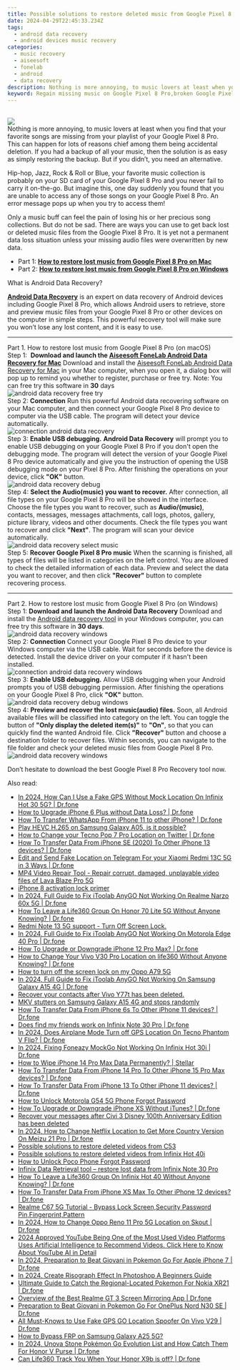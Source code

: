 ```yaml
---
title: Possible solutions to restore deleted music from Google Pixel 8 Pro
date: 2024-04-29T22:45:33.234Z
tags: 
  - android data recovery
  - android devices music recovery
categories: 
  - music recovery
  - aiseesoft
  - fonelab
  - android
  - data recovery
description: Nothing is more annoying, to music lovers at least when you find that your favorite songs are missing from your playlist of your Google Pixel 8 Pro. This can happen for lots of reasons chief among them being accidental deletion. If you had a backup of all your music, then the solution is as easy as simply restoring the backup. But if you didn’t, you need an alternative.
keyword: Regain missing music on Google Pixel 8 Pro,broken Google Pixel 8 Pro songs recovery solution,Regain missing songs on Google Pixel 8 Pro,broken Google Pixel 8 Pro music recovery solution,undelete music from Google Pixel 8 Pro,Google Pixel 8 Pro music retrieval,Google Pixel 8 Pro music deleted itself,Google Pixel 8 Pro retrieve deleted song,how to recover music on Google Pixel 8 Pro,Google Pixel 8 Pro reset but recover song,Google Pixel 8 Pro reset but recover music,Google Pixel 8 Pro issues with music deleted
---
```

<br>
<img src="https://img0mobiles.techidaily.com/images/best-assets/devices/google/google-pixel-8-pro/5.jpg" class="atpl-imgstyle"  /><br>
<div class="atpl-content atpl-for-fonelab-android recover-music">
<div class="atpl-post-description-part-1">
Nothing is more annoying, to music lovers at least when you find that your favorite songs are missing from your playlist of your Google Pixel 8 Pro. This can happen for lots of reasons chief among them being accidental deletion. If you had a backup of all your music, then the solution is as easy as simply restoring the backup. But if you didn’t, you need an alternative.
</div>
<div class="atpl-post-description-part-2">
<div class="tpl-content-sub-paragraph-normal">
  <p>
    Hip-hop, Jazz, Rock & Roll or Blue, your favorite music collection is probably on your SD card of your Google Pixel 8 Pro and you never fail to carry it on-the-go. But imagine this, one day suddenly you found that you are unable to access any of those songs on your Google Pixel 8 Pro. An error message pops up when you try to access them!
  </p>
  <p>
    Only a music buff can feel the pain of losing his or her precious song collections. But do not be sad. There are ways you can use to get back lost or deleted music files from the Google Pixel 8 Pro. It is yet not a permanent data loss situation unless your missing audio files were overwritten by new data.
  </p>
</div>
</div>
<ul>
  <li>Part 1: <strong><a href="#p1">How to restore lost music from Google Pixel 8 Pro on Mac</a></strong></li>
  <li>Part 2: <strong><a href="#p2">How to restore lost music from Google Pixel 8 Pro on Windows</a></strong></li>
</ul>
<div class="atpl-post-description-part-3">
<div class="tpl-content-sub-paragraph-title">
  What is Android Data Recovery?
</div>
<div class="tpl-content-sub-paragraph-content">
  <p>
      <a href="https://tools.techidaily.com/aiseesoft-android-data-recovery/" ><strong>Android Data Recovery</strong></a> is an expert on data recovery of Android devices including Google Pixel 8 Pro, which allows Android users to retrieve, store and preview music files from your Google Pixel 8 Pro or other devices on the computer in simple steps. This powerful recovery tool will make sure you won’t lose any lost content, and it is easy to use.
  </p>
</div>
</div>
<!-- Part 1 -->
<a id="p1" name="p1" ></a><hr>
<div>
  <span class="atpl-step-part-style">Part 1. How to restore lost music from Google Pixel 8 Pro (on macOS)</span>
</div>
<span class="atpl-stepstyle-a"><span>Step 1: </span></span> <strong>Download and launch the <a href="https://tools.techidaily.com/aiseesoft-android-data-recovery-for-mac/" >Aiseesoft FoneLab Android Data Recovery for Mac</a></strong>
Download and install the <a href="https://tools.techidaily.com/aiseesoft-android-data-recovery-for-mac/" >Aiseesoft FoneLab Android Data Recovery for Mac</a> in your Mac computer, when you open it, a dialog box will pop up to remind you whether to register, purchase or free try.
Note: You can free try this software in <strong>30</strong> days
<br>
<img src="https://tools.techidaily.com/images/apps/aiseesoft/android-data-recovery/mac-free-try.png" class="atpl-imgstyle" alt="android data recovery free try" /><br>
<span class="atpl-stepstyle-a"><span>Step 2: </span></span> <strong>Connection</strong>
Run this powerful Android data recovering software on your Mac computer, and then connect your Google Pixel 8 Pro device to computer via the USB cable. The program will detect your device automatically.
<br>
<img src="https://tools.techidaily.com/images/apps/aiseesoft/android-data-recovery/mac-connection-interface.jpg" class="atpl-imgstyle" alt="connection android data recovery" /><br>
<span class="atpl-stepstyle-a"><span>Step 3: </span></span> <strong>Enable USB debugging.</strong>
<strong>Android Data Recovery</strong> will prompt you to enable USB debugging on your Google Pixel 8 Pro if you don't open the debugging mode. The program will detect the version of your Google Pixel 8 Pro device automatically and give you the instruction of opening the USB debugging mode on your Pixel 8 Pro. After finishing the operations on your device, click <strong>"OK"</strong> button.
<br>
<img src="https://tools.techidaily.com/images/apps/aiseesoft/android-data-recovery/mac-android-usb-debug.jpg"  class="atpl-imgstyle" alt="android data recovery debug" /><br>
<span class="atpl-stepstyle-a"><span>Step 4: </span></span> <strong>Select the Audio(music) you want to recover.</strong>
After connection, all file types on your Google Pixel 8 Pro will be showed in the interface. Choose the file types you want to recover, such as <strong>Audio/(music)</strong>, contacts, messages, messages attachments, call logs, photos, gallery, picture library, videos and other documents. Check the file types you want to recover and click <b>"Next"</b>. The program will scan your device automatically.
<br>
<img src="https://tools.techidaily.com/images/apps/aiseesoft/android-data-recovery/mac-choose-type-music.jpg" class="atpl-imgstyle" alt="android data recovery select music" /><br>
<span class="atpl-stepstyle-a"><span>Step 5: </span></span> <strong>Recover Google Pixel 8 Pro music</strong>
When the scanning is finished, all types of files will be listed in categories on the left control. You are allowed to check the detailed information of each data. Preview and select the data you want to recover, and then click <b>"Recover"</b> button to complete recovering process.
<a id="p2" name="p2"></a><hr>
<!-- Part 2 -->
<div>
  <span class="atpl-step-part-style">Part 2. How to restore lost music from Google Pixel 8 Pro (on Windows)</span>
</div>
<span class="atpl-stepstyle-a"><span>Step 1: </span></span> <strong>Download and launch the Android Data Recovery</strong>
Download and install the <a href="https://tools.techidaily.com/aiseesoft-android-data-recovery-for-win/" >Android data recovery tool</a> in your Windows computer, you can free try this software in <b>30 days</b>.
<br>
<img src="https://tools.techidaily.com/images/apps/aiseesoft/android-data-recovery/win-start-interface.png"  class="atpl-imgstyle" alt="android data recovery windows" /><br>
<span class="atpl-stepstyle-a"><span>Step 2: </span></span> <strong>Connection</strong>
Connect your Google Pixel 8 Pro device to your Windows computer via the USB cable. Wait for seconds before the device is detected. Install the device driver on your computer if it hasn't been installed.
<br>
<img src="https://tools.techidaily.com/images/apps/aiseesoft/android-data-recovery/win-connection-interface.png" class="atpl-imgstyle" alt="connection android data recovery windows" /><br>
<span class="atpl-stepstyle-a"><span>Step 3: </span></span> <strong>Enable USB debugging.</strong>
Allow USB debugging when your Android prompts you of USB debugging permission. After finishing the operations on your Google Pixel 8 Pro, click <b>"OK"</b> button.
<br>
<img src="https://tools.techidaily.com/images/apps/aiseesoft/android-data-recovery/win-android-usb-debug.png" class="atpl-imgstyle" alt="android data recovery debug windows" /><br>
<span class="atpl-stepstyle-a"><span>Step 4: </span></span> <strong>Preview and recover the lost music(audio) files.</strong>
Soon, all Android available files will be classified into category on the left. You can toggle the button of <b>"Only display the deleted item(s)"</b> to <b>"On"</b>, so that you can quickly find the wanted Android file. Click <b>"Recover"</b> button and choose a destination folder to recover files. Within seconds, you can navigate to the file folder and check your deleted music files from Google Pixel 8 Pro.
<br>
<img src="https://tools.techidaily.com/images/apps/aiseesoft/android-data-recovery/win-recover-music.jpg" class="atpl-imgstyle" alt="android data recovery windows" /><br>
<div class="atpl-post-description-part-4">
<div class="tpl-content-sub-paragraph-normal">
    <p>
        Don’t hesitate to download the best Google Pixel 8 Pro Recovery tool now.
    </p>
</div>
</div>

</div>
<ins class="adsbygoogle"
    style="display:block"
    data-ad-format="autorelaxed"
    data-ad-client="ca-pub-7571918770474297"
    data-ad-slot="1223367746"></ins>

<span class="atpl-alsoreadstyle">Also read:</span>
<div><ul>
<li><a href="https://review-topics.techidaily.com/in-2024-how-can-i-use-a-fake-gps-without-mock-location-on-infinix-hot-30-5g-drfone-by-drfone-virtual-android/"><u>In 2024, How Can I Use a Fake GPS Without Mock Location On Infinix Hot 30 5G? | Dr.fone</u></a></li>
<li><a href="https://review-topics.techidaily.com/how-to-upgrade-iphone-6-plus-without-data-loss-drfone-by-drfone-ios-system-repair-ios-system-repair/"><u>How to Upgrade iPhone 6 Plus without Data Loss? | Dr.fone</u></a></li>
<li><a href="https://review-topics.techidaily.com/how-to-transfer-whatsapp-from-iphone-11-to-other-iphone-drfone-by-drfone-transfer-whatsapp-from-ios-transfer-whatsapp-from-ios/"><u>How To Transfer WhatsApp From iPhone 11 to other iPhone? | Dr.fone</u></a></li>
<li><a href="https://review-topics.techidaily.com/play-hevc-h265-on-samsung-galaxy-a05-is-it-possible-by-aiseesoft-video-converter-play-hevc-video-on-android/"><u>Play HEVC H.265 on Samsung Galaxy A05, is it possible?</u></a></li>
<li><a href="https://review-topics.techidaily.com/how-to-change-your-tecno-pop-7-pro-location-on-twitter-drfone-by-drfone-virtual-android/"><u>How to Change your Tecno Pop 7 Pro Location on Twitter | Dr.fone</u></a></li>
<li><a href="https://review-topics.techidaily.com/how-to-transfer-data-from-iphone-se-2020-to-other-iphone-13-devices-drfone-by-drfone-transfer-data-from-ios-transfer-data-from-ios/"><u>How To Transfer Data From iPhone SE (2020) To Other iPhone 13 devices? | Dr.fone</u></a></li>
<li><a href="https://review-topics.techidaily.com/edit-and-send-fake-location-on-telegram-for-your-xiaomi-redmi-13c-5g-in-3-ways-drfone-by-drfone-virtual-android/"><u>Edit and Send Fake Location on Telegram For your Xiaomi Redmi 13C 5G in 3 Ways | Dr.fone</u></a></li>
<li><a href="https://review-topics.techidaily.com/mp4-video-repair-tool-repair-corrupt-damaged-unplayable-video-files-of-lava-blaze-pro-5g-by-stellar-video-repair-mobile-video-repair/"><u>MP4 Video Repair Tool - Repair corrupt, damaged, unplayable video files of Lava Blaze Pro 5G</u></a></li>
<li><a href="https://review-topics.techidaily.com/iphone-8-activation-lock-primer-by-drfone-ios-unlock-ios-unlock/"><u>iPhone 8 activation lock primer</u></a></li>
<li><a href="https://review-topics.techidaily.com/in-2024-full-guide-to-fix-itoolab-anygo-not-working-on-realme-narzo-60x-5g-drfone-by-drfone-virtual-android/"><u>In 2024, Full Guide to Fix iToolab AnyGO Not Working On Realme Narzo 60x 5G | Dr.fone</u></a></li>
<li><a href="https://review-topics.techidaily.com/how-to-leave-a-life360-group-on-honor-70-lite-5g-without-anyone-knowing-drfone-by-drfone-virtual-android/"><u>How To Leave a Life360 Group On Honor 70 Lite 5G Without Anyone Knowing? | Dr.fone</u></a></li>
<li><a href="https://review-topics.techidaily.com/redmi-note-13-5g-support-turn-off-screen-lock-by-drfone-android-unlock-android-unlock/"><u>Redmi Note 13 5G support - Turn Off Screen Lock.</u></a></li>
<li><a href="https://review-topics.techidaily.com/in-2024-full-guide-to-fix-itoolab-anygo-not-working-on-motorola-edge-40-pro-drfone-by-drfone-virtual-android/"><u>In 2024, Full Guide to Fix iToolab AnyGO Not Working On Motorola Edge 40 Pro | Dr.fone</u></a></li>
<li><a href="https://review-topics.techidaily.com/how-to-upgrade-or-downgrade-iphone-12-pro-max-drfone-by-drfone-ios-system-repair-ios-system-repair/"><u>How To Upgrade or Downgrade iPhone 12 Pro Max? | Dr.fone</u></a></li>
<li><a href="https://review-topics.techidaily.com/how-to-change-your-vivo-v30-pro-location-on-life360-without-anyone-knowing-drfone-by-drfone-virtual-android/"><u>How to Change Your Vivo V30 Pro Location on life360 Without Anyone Knowing? | Dr.fone</u></a></li>
<li><a href="https://review-topics.techidaily.com/how-to-turn-off-the-screen-lock-on-my-oppo-a79-5g-by-drfone-android-unlock-android-unlock/"><u>How to turn off the screen lock on my Oppo A79 5G</u></a></li>
<li><a href="https://review-topics.techidaily.com/in-2024-full-guide-to-fix-itoolab-anygo-not-working-on-samsung-galaxy-a15-4g-drfone-by-drfone-virtual-android/"><u>In 2024, Full Guide to Fix iToolab AnyGO Not Working On Samsung Galaxy A15 4G | Dr.fone</u></a></li>
<li><a href="https://review-topics.techidaily.com/recover-your-contacts-after-vivo-y77t-has-been-deleted-by-fonelab-android-recover-contacts/"><u>Recover your contacts after Vivo Y77t has been deleted.</u></a></li>
<li><a href="https://review-topics.techidaily.com/mkv-stutters-on-samsung-galaxy-a15-4g-and-stops-randomly-by-aiseesoft-video-converter-play-mkv-on-android/"><u>MKV stutters on Samsung Galaxy A15 4G and stops randomly</u></a></li>
<li><a href="https://review-topics.techidaily.com/how-to-transfer-data-from-iphone-6s-to-other-iphone-11-devices-drfone-by-drfone-transfer-data-from-ios-transfer-data-from-ios/"><u>How To Transfer Data From iPhone 6s To Other iPhone 11 devices? | Dr.fone</u></a></li>
<li><a href="https://review-topics.techidaily.com/does-find-my-friends-work-on-infinix-note-30-pro-drfone-by-drfone-virtual-android/"><u>Does find my friends work on Infinix Note 30 Pro | Dr.fone</u></a></li>
<li><a href="https://review-topics.techidaily.com/in-2024-does-airplane-mode-turn-off-gps-location-on-tecno-phantom-v-flip-drfone-by-drfone-virtual-android/"><u>In 2024, Does Airplane Mode Turn off GPS Location On Tecno Phantom V Flip? | Dr.fone</u></a></li>
<li><a href="https://review-topics.techidaily.com/in-2024-fixing-foneazy-mockgo-not-working-on-infinix-hot-30i-drfone-by-drfone-virtual-android/"><u>In 2024, Fixing Foneazy MockGo Not Working On Infinix Hot 30i | Dr.fone</u></a></li>
<li><a href="https://review-topics.techidaily.com/how-to-wipe-iphone-14-pro-max-data-permanently-stellar-by-stellar-data-recovery-ios-iphone-data-recovery/"><u>How to Wipe iPhone 14 Pro Max Data Permanently? | Stellar</u></a></li>
<li><a href="https://review-topics.techidaily.com/how-to-transfer-data-from-iphone-14-pro-to-other-iphone-15-pro-max-devices-drfone-by-drfone-transfer-data-from-ios-transfer-data-from-ios/"><u>How To Transfer Data From iPhone 14 Pro To Other iPhone 15 Pro Max devices? | Dr.fone</u></a></li>
<li><a href="https://review-topics.techidaily.com/how-to-transfer-data-from-iphone-13-to-other-iphone-11-devices-drfone-by-drfone-transfer-data-from-ios-transfer-data-from-ios/"><u>How To Transfer Data From iPhone 13 To Other iPhone 11 devices? | Dr.fone</u></a></li>
<li><a href="https://review-topics.techidaily.com/how-to-unlock-motorola-g54-5g-phone-forgot-password-by-drfone-android-unlock-android-unlock/"><u>How to Unlock Motorola G54 5G Phone Forgot Password</u></a></li>
<li><a href="https://review-topics.techidaily.com/how-to-upgrade-or-downgrade-iphone-xs-without-itunes-drfone-by-drfone-ios-system-repair-ios-system-repair/"><u>How To Upgrade or Downgrade iPhone XS Without iTunes? | Dr.fone</u></a></li>
<li><a href="https://review-topics.techidaily.com/recover-your-messages-after-civi-3-disney-100th-anniversary-edition-has-been-deleted-by-fonelab-android-recover-messages/"><u>Recover your messages after Civi 3 Disney 100th Anniversary Edition has been deleted</u></a></li>
<li><a href="https://review-topics.techidaily.com/in-2024-how-to-change-netflix-location-to-get-more-country-version-on-meizu-21-pro-drfone-by-drfone-virtual-android/"><u>In 2024, How to Change Netflix Location to Get More Country Version On Meizu 21 Pro | Dr.fone</u></a></li>
<li><a href="https://review-topics.techidaily.com/possible-solutions-to-restore-deleted-videos-from-c53-by-fonelab-android-recover-video/"><u>Possible solutions to restore deleted videos from C53</u></a></li>
<li><a href="https://review-topics.techidaily.com/possible-solutions-to-restore-deleted-videos-from-infinix-hot-40i-by-fonelab-android-recover-video/"><u>Possible solutions to restore deleted videos from Infinix Hot 40i</u></a></li>
<li><a href="https://review-topics.techidaily.com/how-to-unlock-poco-phone-forgot-password-by-drfone-android-unlock-android-unlock/"><u>How to Unlock Poco Phone Forgot Password</u></a></li>
<li><a href="https://review-topics.techidaily.com/infinix-data-retrieval-tool-restore-lost-data-from-infinix-note-30-pro-by-fonelab-android-recover-data/"><u>Infinix Data Retrieval tool – restore lost data from Infinix Note 30 Pro</u></a></li>
<li><a href="https://review-topics.techidaily.com/how-to-leave-a-life360-group-on-infinix-hot-40-without-anyone-knowing-drfone-by-drfone-virtual-android/"><u>How To Leave a Life360 Group On Infinix Hot 40 Without Anyone Knowing? | Dr.fone</u></a></li>
<li><a href="https://review-topics.techidaily.com/how-to-transfer-data-from-iphone-xs-max-to-other-iphone-12-devices-drfone-by-drfone-transfer-data-from-ios-transfer-data-from-ios/"><u>How To Transfer Data From iPhone XS Max To Other iPhone 12 devices? | Dr.fone</u></a></li>
<li><a href="https://review-topics.techidaily.com/realme-c67-5g-tutorial-bypass-lock-screen-security-password-pin-fingerprint-pattern-by-drfone-android-unlock-android-unlock/"><u>Realme C67 5G Tutorial - Bypass Lock Screen,Security Password Pin,Fingerprint,Pattern</u></a></li>
<li><a href="https://location-social.techidaily.com/in-2024-how-to-change-oppo-reno-11-pro-5g-location-on-skout-drfone-by-drfone-virtual-android/"><u>In 2024, How to Change Oppo Reno 11 Pro 5G Location on Skout | Dr.fone</u></a></li>
<li><a href="https://ai-video-editing.techidaily.com/2024-approved-youtube-being-one-of-the-most-used-video-platforms-uses-artificial-intelligence-to-recommend-videos-click-here-to-know-about-youtube-ai-in-det/"><u>2024 Approved YouTube Being One of the Most Used Video Platforms Uses Artificial Intelligence to Recommend Videos. Click Here to Know About YouTube AI in Detail</u></a></li>
<li><a href="https://ios-pokemon-go.techidaily.com/in-2024-preparation-to-beat-giovani-in-pokemon-go-for-apple-iphone-7-drfone-by-drfone-virtual-ios/"><u>In 2024, Preparation to Beat Giovani in Pokemon Go For Apple iPhone 7 | Dr.fone</u></a></li>
<li><a href="https://ai-editing-video.techidaily.com/in-2024-create-risograph-effect-in-photoshop-a-beginners-guide/"><u>In 2024, Create Risograph Effect In Photoshop A Beginners Guide</u></a></li>
<li><a href="https://android-pokemon-go.techidaily.com/ultimate-guide-to-catch-the-regional-located-pokemon-for-nokia-xr21-drfone-by-drfone-virtual-android/"><u>Ultimate Guide to Catch the Regional-Located Pokemon For Nokia XR21 | Dr.fone</u></a></li>
<li><a href="https://screen-mirror.techidaily.com/overview-of-the-best-realme-gt-3-screen-mirroring-app-drfone-by-drfone-android/"><u>Overview of the Best Realme GT 3 Screen Mirroring App | Dr.fone</u></a></li>
<li><a href="https://android-pokemon-go.techidaily.com/preparation-to-beat-giovani-in-pokemon-go-for-oneplus-nord-n30-se-drfone-by-drfone-virtual-android/"><u>Preparation to Beat Giovani in Pokemon Go For OnePlus Nord N30 SE | Dr.fone</u></a></li>
<li><a href="https://fake-location.techidaily.com/all-must-knows-to-use-fake-gps-go-location-spoofer-on-vivo-v29-drfone-by-drfone-virtual-android/"><u>All Must-Knows to Use Fake GPS GO Location Spoofer On Vivo V29 | Dr.fone</u></a></li>
<li><a href="https://bypass-frp.techidaily.com/how-to-bypass-frp-on-samsung-galaxy-a25-5g-by-drfone-android/"><u>How to Bypass FRP on Samsung Galaxy A25 5G?</u></a></li>
<li><a href="https://pokemon-go-android.techidaily.com/in-2024-unova-stone-pokemon-go-evolution-list-and-how-catch-them-for-honor-v-purse-drfone-by-drfone-virtual-android/"><u>In 2024, Unova Stone Pokémon Go Evolution List and How Catch Them For Honor V Purse | Dr.fone</u></a></li>
<li><a href="https://fake-location.techidaily.com/can-life360-track-you-when-your-honor-x9b-is-off-drfone-by-drfone-virtual-android/"><u>Can Life360 Track You When Your Honor X9b is off? | Dr.fone</u></a></li>
</ul></div>

